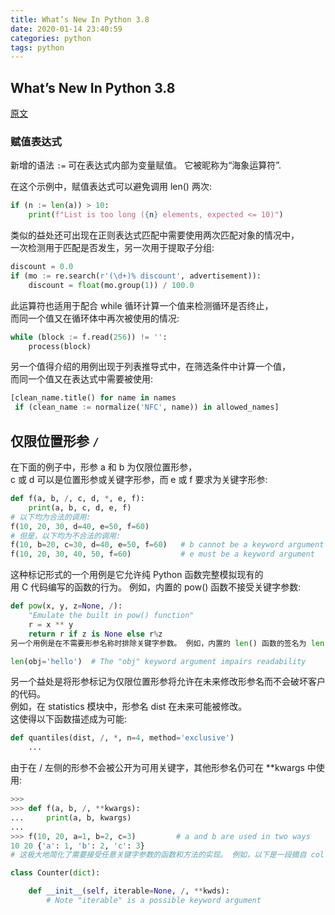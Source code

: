 ```yaml
---
title: What’s New In Python 3.8
date: 2020-01-14 23:40:59
categories: python
tags: python
---
```


## What’s New In Python 3.8

[原文](https://docs.python.org/zh-cn/3/whatsnew/3.8.html)

### 赋值表达式

新增的语法 `:=` 可在表达式内部为变量赋值。 它被昵称为“海象运算符”.

在这个示例中，赋值表达式可以避免调用 len() 两次:

```python
if (n := len(a)) > 10:
    print(f"List is too long ({n} elements, expected <= 10)")
```

类似的益处还可出现在正则表达式匹配中需要使用两次匹配对象的情况中，  
一次检测用于匹配是否发生，另一次用于提取子分组:

```python
discount = 0.0
if (mo := re.search(r'(\d+)% discount', advertisement)):
    discount = float(mo.group(1)) / 100.0
```

此运算符也适用于配合 while 循环计算一个值来检测循环是否终止，  
而同一个值又在循环体中再次被使用的情况:

```python
while (block := f.read(256)) != '':
    process(block)
```

另一个值得介绍的用例出现于列表推导式中，在筛选条件中计算一个值，  
而同一个值又在表达式中需要被使用:

```python
[clean_name.title() for name in names
 if (clean_name := normalize('NFC', name)) in allowed_names]
```

## 仅限位置形参 `/`

在下面的例子中，形参 a 和 b 为仅限位置形参，  
c 或 d 可以是位置形参或关键字形参，而 e 或 f 要求为关键字形参:

```python
def f(a, b, /, c, d, *, e, f):
    print(a, b, c, d, e, f)
# 以下均为合法的调用:
f(10, 20, 30, d=40, e=50, f=60)
# 但是，以下均为不合法的调用:
f(10, b=20, c=30, d=40, e=50, f=60)   # b cannot be a keyword argument
f(10, 20, 30, 40, 50, f=60)           # e must be a keyword argument
```

这种标记形式的一个用例是它允许纯 Python 函数完整模拟现有的  
用 C 代码编写的函数的行为。 例如，内置的 pow() 函数不接受关键字参数:

```python
def pow(x, y, z=None, /):
    "Emulate the built in pow() function"
    r = x ** y
    return r if z is None else r%z
另一个用例是在不需要形参名称时排除关键字参数。 例如，内置的 len() 函数的签名为 len(obj, /)。 这可以排除如下这种笨拙的调用形式:

len(obj='hello')  # The "obj" keyword argument impairs readability
```

另一个益处是将形参标记为仅限位置形参将允许在未来修改形参名而不会破坏客户的代码。  
例如，在 statistics 模块中，形参名 dist 在未来可能被修改。  
这使得以下函数描述成为可能:

```python
def quantiles(dist, /, *, n=4, method='exclusive')
    ...
```

由于在 / 左侧的形参不会被公开为可用关键字，其他形参名仍可在 **kwargs 中使用:

```python
>>>
>>> def f(a, b, /, **kwargs):
...     print(a, b, kwargs)
...
>>> f(10, 20, a=1, b=2, c=3)         # a and b are used in two ways
10 20 {'a': 1, 'b': 2, 'c': 3}
# 这极大地简化了需要接受任意关键字参数的函数和方法的实现。 例如，以下是一段摘自 collections 模块的代码:

class Counter(dict):

    def __init__(self, iterable=None, /, **kwds):
        # Note "iterable" is a possible keyword argument
```
